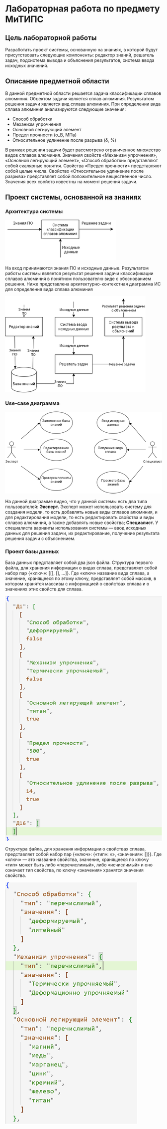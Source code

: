 # Лабораторная работа по предмету МиТИПС

## Цель лабораторной работы
Разработать проект системы, основанную на знаниях, в которой будут присутствовать следующие компоненты: редактор знаний, решатель задач, подсистема вывода и объяснения результатов, система ввода исходных значений.

## Описание предметной области
В данной предметной области решается задача классификации сплавов алюминия. Объектом задачи является сплав алюминия. Результатом решения задачи является вид сплава алюминия. При определении вида сплава алюминия анализируются следующие значения:
- Способ обработки
- Механизм упрочнения
- Основной легирующий элемент
- Предел прочности (σ_В, МПа)
- Относительное удлинение после разрыва (δ, %)

В рамках решения задачи будет рассмотрено ограниченное множество видов сплавов алюминия. Значения свойств «Механизм упрочнения», «Основной легирующий элемент», «Способ обработки» представляют собой скалярные понятия. Свойства «Предел прочности» представляют собой целые числа. Свойство «Относительное удлинение после разрыва» представляет собой положительное вещественное число. Значения всех свойств известны на момент решения задачи.

## Проект системы, основанной на знаниях

### Архитектура системы

![Контекстная диаграмма системы](docs/pictures/Контекстная%20диаграмма%20системы.png)

На вход принимаются знания ПО и исходные данные. Результатом работы системы является результат решения задачи классификации сплавов алюминия в понятном пользователю виде с обоснованием решения.
Ниже представлена архитектурно-контекстная диаграмма ИС для определения вида сплава алюминия

![Архитектурно-контекстная диаграмма системыы](docs/pictures/АКД%20системы.png)

### Use-case диаграмма

![Use-case диаграмма](docs/pictures/Use%20case.png)

На данной диаграмме видно, что у данной системы есть два типа пользователей:
**Эксперт.**
Эксперт может использовать систему для создания модели, то есть добавлять новые виды сплавов алюминия, и для редактирования модели, то есть редактировать свойства и виды сплавов алюминия, а также добавлять новые свойства;
**Специалист.**
У специалиста варианты использования системы — ввод исходных данных для решения задачи, их редактирование, получение результата решения задачи с объяснением.

### Проект базы данных
База данных представляет собой два json файла. Структура первого файла, для хранения информации о видах сплава, представляет собой набор пар {«ключ»: [[], [], …]}. Где «ключ» название вида сплава, а значение, хранящееся по этому ключу, представляет собой массив, в котором хранятся массивы с информацией о свойствах сплава и о значениях этих свойств для сплава.

![Пример json файла для хранения информации об сплавах](docs/pictures/alloy_json_file.png)

Структура файла, для хранения информации о свойствах сплава, представляет собой набор пар {«ключ»: {«тип»: «», «значения»: []}}. Где «ключ» — это название свойства, значение, хранящееся по ключу «тип» может быть либо «перечислимый», либо «исчислимый» и оно означает тип свойства, по ключу «значения» хранятся значения свойства.

![Пример json файла для хранения информации о свойствах](docs/pictures/props_json_file.png)